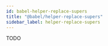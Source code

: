 ```yaml
---
id: babel-helper-replace-supers
title: "@babel/helper-replace-supers"
sidebar_label: helper-replace-supers
---
```


TODO

